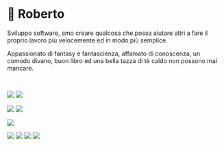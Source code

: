 # 🐻 **Roberto**

Sviluppo software, amo creare qualcosa che possa aiutare altri a fare il proprio lavoro più velocemente ed in modo più semplice.

Appassionato di fantasy e fantascienza, affamato di conoscenza, un comodo divano, buon libro ed una bella tazza di tè caldo non possono mai mancare.

<br>


[![](https://img.shields.io/badge/OS-MacOs-Informational?style=plastic&logo=apple&logoColor=white&color=000000)](https://www.apple.com/)
[![](https://img.shields.io/badge/OS-Arch-Informational?style=plastic&logo=archlinux&logoColor=white&color=1793d1)](https://archlinux.org/)


[![](https://img.shields.io/badge/Code-JavaScript-informational?style=plastic&logo=javascript&logoColor=white&color=F7DF1E)](https://developer.mozilla.org/it/docs/Web/JavaScript)
[![](https://img.shields.io/badge/Code-java-informational?style=plastic&logo=oracle&logoColor=white&color=F80000)](https://www.java.com)

[![](https://img.shields.io/badge/Editor-VSCode-informational?style=plastic&logo=visual-studio-code&logoColor=white&color=007ACC)](https://code.visualstudio.com/)

[![](https://img.shields.io/badge/-Facebook-informational?style=for-the-badge&logo=facebook&logoColor=white&color=1877F2)](https://www.facebook.com/Arcun91)
[![](https://img.shields.io/badge/-Twitter-informational?style=for-the-badge&logo=twitter&logoColor=white&color=1DA1F2)](https://twitter.com/Roberto150491)
[![](https://img.shields.io/badge/-Instagram-informational?style=for-the-badge&logo=instagram&logoColor=white&color=E4405F)](https://www.instagram.com/arcun1991/)
[![](https://img.shields.io/badge/-Linkedin-informational?style=for-the-badge&logo=linkedin&logoColor=white&color=0A66C2)](https://www.linkedin.com/in/roberto-rossi-973165139/)
